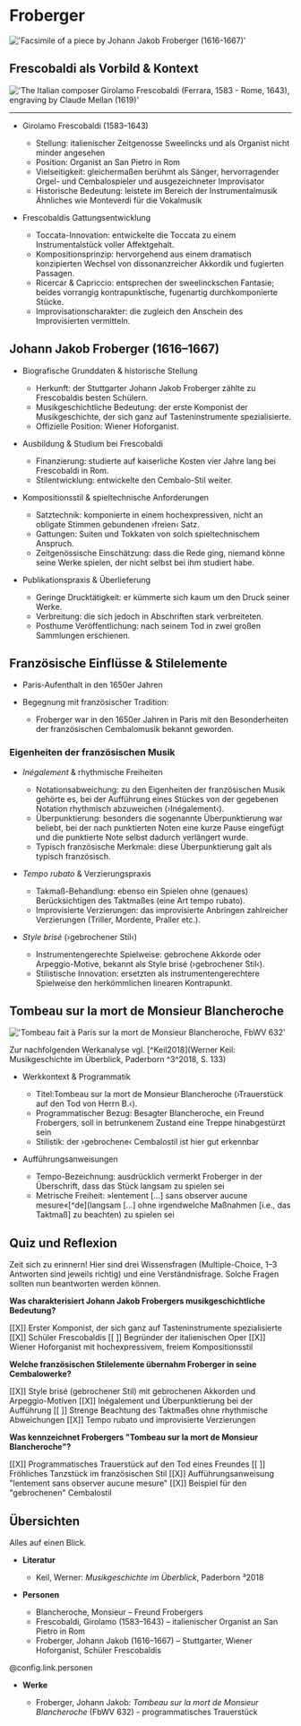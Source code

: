 <!--
author:   Dennis Ried
email:    dennis.ried@musikwiss.uni-halle.de
version:  1.0.0
language: de
narrator: Deutsch Female
import:   ../config.md
link:     ../style.css
link:     https://fonts.googleapis.com/css2?family=Source+Sans+3:ital,wght@0,200..900;1,200..900&display=swap
font:     Source Sans 3
tags:     komponist, barock
-->

# Froberger

!['Facsimile of a piece by Johann Jakob Froberger (1616-1667)'](https://upload.wikimedia.org/wikipedia/commons/e/e6/Froberger-autograph-partitaquarta.jpg "Facsimile of a piece by Johann Jakob Froberger (1616-1667), Bild: wikimedia")

## Frescobaldi als Vorbild & Kontext

!['The Italian composer Girolamo Frescobaldi (Ferrara, 1583 - Rome, 1643), engraving by Claude Mellan (1619)'](https://upload.wikimedia.org/wikipedia/commons/thumb/d/d0/Girolamo_Frescobaldi_%281583-1643%29%2C_engraving_by_Claude_Mellan_%281619%29.jpg/250px-Girolamo_Frescobaldi_%281583-1643%29%2C_engraving_by_Claude_Mellan_%281619%29.jpg "The Italian composer Girolamo Frescobaldi (Ferrara, 1583 - Rome, 1643), engraving by Claude Mellan (1619), Bild: wikimedia")

---

- Girolamo Frescobaldi (1583–1643)
  
  - Stellung: italienischer Zeitgenosse Sweelincks und als Organist nicht minder angesehen
  - Position: Organist an San Pietro in Rom
  - Vielseitigkeit: gleichermaßen berühmt als Sänger, hervorragender Orgel- und Cembalospieler und ausgezeichneter Improvisator
  - Historische Bedeutung: leistete im Bereich der Instrumentalmusik Ähnliches wie Monteverdi für die Vokalmusik

- Frescobaldis Gattungsentwicklung
  
  - Toccata-Innovation: entwickelte die Toccata zu einem Instrumentalstück voller Affektgehalt.
  - Kompositionsprinzip: hervorgehend aus einem dramatisch konzipierten Wechsel von dissonanzreicher Akkordik und fugierten Passagen.
  - Ricercar & Capriccio: entsprechen der sweelinckschen Fantasie; beides vorrangig kontrapunktische, fugenartig durchkomponierte Stücke.
  - Improvisationscharakter: die zugleich den Anschein des Improvisierten vermitteln.

## Johann Jakob Froberger (1616–1667)

- Biografische Grunddaten & historische Stellung
  
  - Herkunft: der Stuttgarter Johann Jakob Froberger zählte zu Frescobaldis besten Schülern.
  - Musikgeschichtliche Bedeutung: der erste Komponist der Musikgeschichte, der sich ganz auf Tasteninstrumente spezialisierte.
  - Offizielle Position: Wiener Hoforganist.

- Ausbildung & Studium bei Frescobaldi
  
  - Finanzierung: studierte auf kaiserliche Kosten vier Jahre lang bei Frescobaldi in Rom.
  - Stilentwicklung: entwickelte den Cembalo-Stil weiter.

- Kompositionsstil & spieltechnische Anforderungen
  
  - Satztechnik: komponierte in einem hochexpressiven, nicht an obligate Stimmen gebundenen ›freien‹ Satz.
  - Gattungen: Suiten und Tokkaten von solch spieltechnischem Anspruch.
  - Zeitgenössische Einschätzung: dass die Rede ging, niemand könne seine Werke spielen, der nicht selbst bei ihm studiert habe.

- Publikationspraxis & Überlieferung
  
  - Geringe Drucktätigkeit: er kümmerte sich kaum um den Druck seiner Werke.
  - Verbreitung: die sich jedoch in Abschriften stark verbreiteten.
  - Posthume Veröffentlichung: nach seinem Tod in zwei großen Sammlungen erschienen.

## Französische Einflüsse & Stilelemente

- Paris-Aufenthalt in den 1650er Jahren

- Begegnung mit französischer Tradition:
  -  Froberger war in den 1650er Jahren in Paris mit den Besonderheiten der französischen Cembalomusik bekannt geworden.

### Eigenheiten der französischen Musik

- *Inégalement* & rhythmische Freiheiten
  
  - Notationsabweichung: zu den Eigenheiten der französischen Musik gehörte es, bei der Aufführung eines Stückes von der gegebenen Notation rhythmisch abzuweichen (›Inégalement‹).
  - Überpunktierung: besonders die sogenannte Überpunktierung war beliebt, bei der nach punktierten Noten eine kurze Pause eingefügt und die punktierte Note selbst dadurch verlängert wurde.
  - Typisch französische Merkmale: diese Überpunktierung galt als typisch französisch.

- *Tempo rubato* & Verzierungspraxis

  - Takmaß-Behandlung: ebenso ein Spielen ohne (genaues) Berücksichtigen des Taktmaßes (eine Art tempo rubato).
  - Improvisierte Verzierungen: das improvisierte Anbringen zahlreicher Verzierungen (Triller, Mordente, Praller etc.).

- *Style brisé* (›gebrochener Stil‹)

  - Instrumentengerechte Spielweise: gebrochene Akkorde oder Arpeggio-Motive, bekannt als Style brisé (›gebrochener Stil‹).
  - Stilistische Innovation: ersetzten als instrumentengerechtere Spielweise den herkömmlichen linearen Kontrapunkt.

## Tombeau sur la mort de Monsieur Blancheroche

!['Tombeau fait à Paris sur la mort de Monsieur Blancheroche, FbWV 632'](https://www.youtube.com/watch?v=MvCfLm6Of-g "Tombeau fait à Paris sur la mort de Monsieur Blancheroche, FbWV 632: Affligée et Tombeau sur la Mort de Monsieur Blanchrocher, Glen Wilson (Cembalo)")

Zur nachfolgenden Werkanalyse vgl. [^Keil2018](Werner Keil: Musikgeschichte im Überblick, Paderborn ^3^2018, S. 133)

- Werkkontext & Programmatik

  - Titel:Tombeau sur la mort de Monsieur Blancheroche (›Trauerstück auf den Tod von Herrn B.‹).
  - Programmatischer Bezug: Besagter Blancheroche, ein Freund Frobergers, soll in betrunkenem Zustand eine Treppe hinabgestürzt sein
  - Stilistik: der ›gebrochene‹ Cembalostil ist hier gut erkennbar

- Aufführungsanweisungen

  - Tempo-Bezeichnung: ausdrücklich vermerkt Froberger in der Überschrift, dass das Stück langsam zu spielen sei
  - Metrische Freiheit: »lentement \[...\] sans observer aucune mesure«[^de](langsam [...] ohne irgendwelche Maßnahmen [i.e., das Taktmaß] zu beachten) zu spielen sei

## Quiz und Reflexion
Zeit sich zu erinnern! Hier sind drei Wissensfragen (Multiple-Choice, 1–3 Antworten sind jeweils richtig) und eine Verständnisfrage. Solche Fragen sollten nun beantworten werden können.

**Was charakterisiert Johann Jakob Frobergers musikgeschichtliche Bedeutung?**

[[X]] Erster Komponist, der sich ganz auf Tasteninstrumente spezialisierte
[[X]] Schüler Frescobaldis
[[ ]] Begründer der italienischen Oper
[[X]] Wiener Hoforganist mit hochexpressivem, freiem Kompositionsstil

**Welche französischen Stilelemente übernahm Froberger in seine Cembalowerke?**

[[X]] Style brisé (gebrochener Stil) mit gebrochenen Akkorden und Arpeggio-Motiven
[[X]] Inégalement und Überpunktierung bei der Aufführung
[[ ]] Strenge Beachtung des Taktmaßes ohne rhythmische Abweichungen
[[X]] Tempo rubato und improvisierte Verzierungen

**Was kennzeichnet Frobergers "Tombeau sur la mort de Monsieur Blancheroche"?**

[[X]] Programmatisches Trauerstück auf den Tod eines Freundes
[[ ]] Fröhliches Tanzstück im französischen Stil
[[X]] Aufführungsanweisung "lentement sans observer aucune mesure"
[[X]] Beispiel für den "gebrochenen" Cembalostil

## Übersichten

Alles auf einen Blick.

* **Literatur**

  * Keil, Werner: *Musikgeschichte im Überblick*, Paderborn ³2018

* **Personen**

  * Blancheroche, Monsieur – Freund Frobergers
  * Frescobaldi, Girolamo (1583–1643) – italienischer Organist an San Pietro in Rom
  * Froberger, Johann Jakob (1616–1667) – Stuttgarter, Wiener Hoforganist, Schüler Frescobaldis

@config.link.personen

* **Werke**
  
  * Froberger, Johann Jakob: *Tombeau sur la mort de Monsieur Blancheroche* (FbWV 632) - programmatisches Trauerstück



